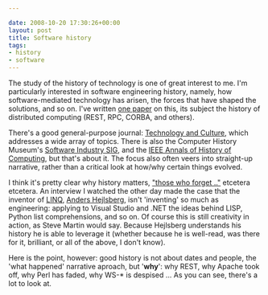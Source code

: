 ```yaml
---

date: 2008-10-20 17:30:26+00:00
layout: post
title: Software history
tags:
- history
- software
---
```


The study of the history of technology is one of great interest to me. I'm particularly interested in software engineering history, namely, how software-mediated technology has arisen, the forces that have shaped the solutions, and so on. I've written [one paper](http://www.neilernst.net/blog/wp-content/uploads/2007/08/swhist.pdf) on this, its subject the history of distributed computing (REST, RPC, CORBA, and others).

There's a good general-purpose journal: [Technology and Culture](http://muse.jhu.edu/journals/technology_and_culture/), which addresses a wide array of topics. There is also the Computer History Museum's [Software Industry SIG](http://www.softwarehistory.org/), and the [IEEE Annals of History of Computing](http://muse.jhu.edu/journals/ieee_annals_of_the_history_of_computing/toc/ahc.30.3.html), but that's about it. The focus also often veers into straight-up narrative, rather than a critical look at how/why certain things evolved.

I think it's pretty clear why history matters, ["those who forget .."](http://answers.google.com/answers/threadview?id=495329) etcetera etcetera. An interview I watched the other day made the case that the inventor of [LINQ](http://msdn.microsoft.com/en-us/netframework/aa904594.aspx), [Anders Hejlsberg](http://en.wikipedia.org/wiki/Anders_Hejlsberg), isn't 'inventing' so much as engineering: applying to Visual Studio and .NET the ideas behind LISP, Python list comprehensions, and so on. Of course this is still creativity in action, as Steve Martin would say. Because Hejlsberg understands his history he is able to leverage it (whether because he is well-read, was there for it, brilliant, or all of the above, I don't know).

Here is the point, however: good history is not about dates and people, the 'what happened' narrative aproach, but '**why**': why REST, why Apache took off, why Perl has faded, why WS-* is despised ... As you can see, there's a lot to look at.
